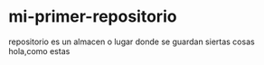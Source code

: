 # mi-primer-repositorio
repositorio es un almacen o lugar donde se guardan siertas cosas
hola,como estas
